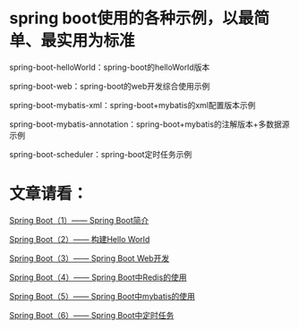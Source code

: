 # spring boot使用的各种示例，以最简单、最实用为标准


spring-boot-helloWorld：spring-boot的helloWorld版本

spring-boot-web：spring-boot的web开发综合使用示例

spring-boot-mybatis-xml：spring-boot+mybatis的xml配置版本示例

spring-boot-mybatis-annotation：spring-boot+mybatis的注解版本+多数据源示例

spring-boot-scheduler：spring-boot定时任务示例




# 文章请看：

[Spring Boot（1）—— Spring Boot简介](http://blog.csdn.net/eff666/article/details/70153816)

[Spring Boot（2）—— 构建Hello World](http://blog.csdn.net/eff666/article/details/70224384)

[Spring Boot（3）—— Spring Boot Web开发](http://blog.csdn.net/eff666/article/details/70224518)

[Spring Boot（4）—— Spring Boot中Redis的使用](http://blog.csdn.net/eff666/article/details/70236655)

[Spring Boot（5）—— Spring Boot中mybatis的使用](http://blog.csdn.net/eff666/article/details/70254855)

[Spring Boot（6）—— Spring Boot中定时任务](http://blog.csdn.net/eff666/article/details/70308072)

